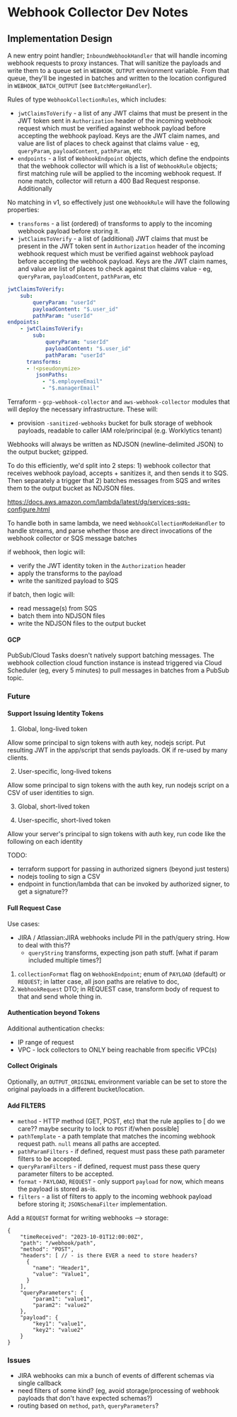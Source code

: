 # Webhook Collector Dev Notes

## Implementation Design

A new entry point handler; `InboundWebhookHandler` that will handle incoming webhook requests to proxy instances. That will sanitize the payloads and write them to a queue set in `WEBHOOK_OUTPUT` environment variable. From that queue, they'll be ingested in batches and written to the location configured in `WEBHOOK_BATCH_OUTPUT` (see `BatchMergeHandler`).

Rules of type `WebhookCollectionRules`, which includes:
  - `jwtClaimsToVerify` - a list of any JWT claims that must be present in the JWT token sent in `Authorization` header of the incoming webhook request which must be verified against webhook payload before accepting the webhook payload. Keys are the JWT claim names, and value are list of places to check against that claims value
          - eg, `queryParam`, `payloadContent`, `pathParam`, etc
  - `endpoints` - a list of `WebhookEndpoint` objects, which define the endpoints that the webhook collector will which is a list of `WebhookRule` objects; first matching rule will be applied to the incoming webhook request. If none match, collector will return a 400 Bad Request response. Additionally


No matching in v1, so effectively just one `WebhookRule` will have the following properties:
 - `transforms` - a list (ordered) of transforms to apply to the incoming webhook payload before storing it.
 - `jwtClaimsToVerify` - a list of (additional) JWT claims that must be present in the JWT token sent in `Authorization` header
    of the incoming webhook request which must be verified against webhook payload before accepting
     the webhook payload. Keys are the JWT claim names, and value are list of places to check against that claims value
          - eg, `queryParam`, `payloadContent`, `pathParam`, etc

```yaml
jwtClaimsToVerify:
    sub:
        queryParam: "userId"
        payloadContent: "$.user_id"
        pathParam: "userId"
endpoints:
    - jwtClaimsToVerify:
        sub:
            queryParam: "userId"
            payloadContent: "$.user_id"
            pathParam: "userId"
      transforms:
      - !<pseudonymize>
         jsonPaths:
           - "$.employeeEmail"
           - "$.managerEmail"
```

Terraform - `gcp-webhook-collector` and `aws-webhook-collector` modules that will deploy the necessary infrastructure. These will:
   - provision `-sanitized-webhooks` bucket for bulk storage of webhook payloads, readable to caller IAM role/principal (e.g. Worklytics tenant)

Webhooks will always be written as NDJSON (newline-delimited JSON) to the output bucket; gzipped.

To do this efficiently, we'd split into 2 steps: 1) webhook collector that receives webhook payload, accepts + sanitizes it, and then sends it to SQS. Then separately a trigger that 2) batches messages from SQS and writes them to the output bucket as NDJSON files.

https://docs.aws.amazon.com/lambda/latest/dg/services-sqs-configure.html

To handle both in same lambda, we need `WebhookCollectionModeHandler` to handle streams, and parse whether those are direct invocations of the webhook collector or SQS message batches

if webhook, then logic will:
- verify the JWT identity token in the `Authorization` header
- apply the transforms to the payload
- write the sanitized payload to SQS

if batch, then logic will:
- read message(s) from SQS
- batch them into NDJSON files
- write the NDJSON files to the output bucket

#### GCP

PubSub/Cloud Tasks doesn't natively support batching messages. The webhook collection cloud function instance is instead triggered via Cloud Scheduler (eg, every 5 minutes) to pull messages in batches from a PubSub topic.


### Future

#### Support Issuing Identity Tokens

1. Global, long-lived token

Allow some principal to sign tokens with auth key, nodejs script. Put resulting JWT in the app/script that sends payloads. OK if re-used by many clients.

2. User-specific, long-lived tokens

Allow some principal to sign tokens with the auth key, run nodejs script on a CSV of user identities to sign.

3. Global, short-lived token


4. User-specific, short-lived token

Allow your server's principal to sign tokens with auth key, run code like the following on each identity


TODO:
  - terraform support for passing in authorized signers (beyond just testers)
  - nodejs tooling to sign a CSV
  - endpoint in function/lambda that can be invoked by authorized signer, to get a signature??


#### Full Request Case

Use cases:
  - JIRA / Atlassian:JIRA webhooks include PII in the path/query string. How to deal with this??
      - `queryString` transforms, expecting json path stuff. [what if param included multiple times?]

 1. `collectionFormat` flag on `WebhookEndpoint`; enum of `PAYLOAD` (default) or `REQUEST`; in latter case, all json paths are relative to doc,
 2. `WebhookRequest` DTO; in REQUEST case, transform body of request to that and send whole thing in.


#### Authentication beyond Tokens
Additional authentication checks:
- IP range of request
- VPC - lock collectors to ONLY being reachable from specific VPC(s)

#### Collect Originals
Optionally, an `OUTPUT_ORIGINAL` environment variable can be set to store the original payloads in a different bucket/location.

#### Add FILTERS
- `method` - HTTP method (GET, POST, etc) that the rule applies to [ do we care?? maybe security to lock to `POST` if/when possible]
- `pathTemplate` - a path template that matches the incoming webhook request path. `null` means all paths are accepted.
- `pathParamFilters` - if defined, request must pass these path parameter filters to be accepted.
- `queryParamFilters` - if defined, request must pass  these query parameter filters to be accepted.
- `format` - `PAYLOAD`, `REQUEST` - only support `payload` for now, which means the payload is stored as-is.
- `filters` - a list of filters to apply to the incoming webhook payload before storing it; `JSONSchemaFilter` implementation.

Add a `REQUEST` format for writing webhooks --> storage:
```jsonc
{
    "timeReceived": "2023-10-01T12:00:00Z",
    "path": "/webhook/path",
    "method": "POST",
    "headers": [ // - is there EVER a need to store headers?
      {
        "name": "Header1",
        "value": "Value1",
      }
    ],
    "queryParameters": {
        "param1": "value1",
        "param2": "value2"
    },
    "payload": {
        "key1": "value1",
        "key2": "value2"
    }
}
```

### Issues
  - JIRA webhooks can mix a bunch of events of different schemas via single callback
  - need filters of some kind? (eg, avoid storage/processing of webhook payloads that don't have expected schemas?)
  - routing based on `method`, `path`, `queryParameters`?
